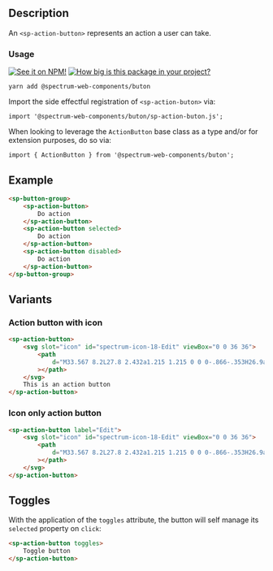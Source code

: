 ## Description

An `<sp-action-button>` represents an action a user can take.

### Usage

[![See it on NPM!](https://img.shields.io/npm/v/@spectrum-web-components/button?style=for-the-badge)](https://www.npmjs.com/package/@spectrum-web-components/button)
[![How big is this package in your project?](https://img.shields.io/bundlephobia/minzip/@spectrum-web-components/button?style=for-the-badge)](https://bundlephobia.com/result?p=@spectrum-web-components/button)

```
yarn add @spectrum-web-components/buton
```

Import the side effectful registration of `<sp-action-buton>` via:

```
import '@spectrum-web-components/buton/sp-action-buton.js';
```

When looking to leverage the `ActionButton` base class as a type and/or for extension purposes, do so via:

```
import { ActionButton } from '@spectrum-web-components/buton';
```

## Example

```html demo
<sp-button-group>
    <sp-action-button>
        Do action
    </sp-action-button>
    <sp-action-button selected>
        Do action
    </sp-action-button>
    <sp-action-button disabled>
        Do action
    </sp-action-button>
</sp-button-group>
```

## Variants

### Action button with icon

```html demo
<sp-action-button>
    <svg slot="icon" id="spectrum-icon-18-Edit" viewBox="0 0 36 36">
        <path
            d="M33.567 8.2L27.8 2.432a1.215 1.215 0 0 0-.866-.353H26.9a1.371 1.371 0 0 0-.927.406L5.084 23.372a.99.99 0 0 0-.251.422L2.055 33.1c-.114.377.459.851.783.851a.251.251 0 0 0 .062-.007c.276-.063 7.866-2.344 9.311-2.778a.972.972 0 0 0 .414-.249l20.888-20.889a1.372 1.372 0 0 0 .4-.883 1.221 1.221 0 0 0-.346-.945zM11.4 29.316c-2.161.649-4.862 1.465-6.729 2.022l2.009-6.73z"
        ></path>
    </svg>
    This is an action button
</sp-action-button>
```

### Icon only action button

```html demo
<sp-action-button label="Edit">
    <svg slot="icon" id="spectrum-icon-18-Edit" viewBox="0 0 36 36">
        <path
            d="M33.567 8.2L27.8 2.432a1.215 1.215 0 0 0-.866-.353H26.9a1.371 1.371 0 0 0-.927.406L5.084 23.372a.99.99 0 0 0-.251.422L2.055 33.1c-.114.377.459.851.783.851a.251.251 0 0 0 .062-.007c.276-.063 7.866-2.344 9.311-2.778a.972.972 0 0 0 .414-.249l20.888-20.889a1.372 1.372 0 0 0 .4-.883 1.221 1.221 0 0 0-.346-.945zM11.4 29.316c-2.161.649-4.862 1.465-6.729 2.022l2.009-6.73z"
        ></path>
    </svg>
</sp-action-button>
```

## Toggles

With the application of the `toggles` attribute, the button will self manage its `selected` property on `click`:

```html demo
<sp-action-button toggles>
    Toggle button
</sp-action-button>
```
